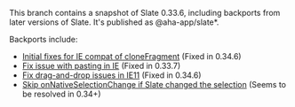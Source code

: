 This branch contains a snapshot of Slate 0.33.6, including backports from later versions of Slate. It's published as @aha-app/slate*.

Backports include:

* [Initial fixes for IE compat of cloneFragment](https://github.com/ianstormtaylor/slate/pull/1943) (Fixed in 0.34.6)
* [Fix issue with pasting in IE](https://github.com/ianstormtaylor/slate/pull/1901) (Fixed in 0.33.7)
* [Fix drag-and-drop issues in IE11](https://github.com/ianstormtaylor/slate/pull/1967) (Fixed in 0.34.6)
* [Skip onNativeSelectionChange if Slate changed the selection](https://github.com/ianstormtaylor/slate/pull/1866) (Seems to be resolved in 0.34+)

